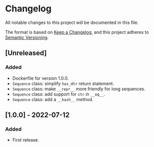 # Changelog

All notable changes to this project will be documented in this file.

The format is based on [Keep a Changelog](https://keepachangelog.com/en/1.0.0/),
and this project adheres to [Semantic Versioning](https://semver.org/spec/v2.0.0.html).

## [Unreleased]
### Added
- Dockerfile for version 1.0.0.
- `Sequence` class: simplify `has_dtr` return statement.
- `Sequence` class: make `__repr__` more friendly for long sequences.
- `Sequence` class: add support for `str` in `__eq__`.
- `Sequence` class: add a `__hash__` method.

## [1.0.0] - 2022-07-12
### Added
- First release.